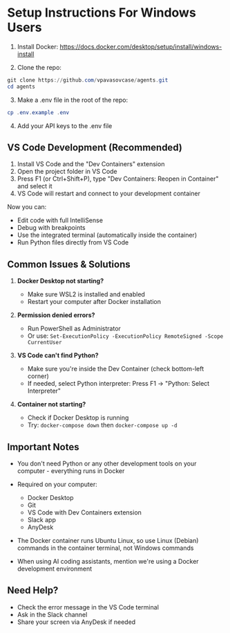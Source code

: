 # Setup Instructions For Windows Users

1. Install Docker: https://docs.docker.com/desktop/setup/install/windows-install

2. Clone the repo:
```powershell
git clone https://github.com/vpavasovcase/agents.git
cd agents
```

3. Make a .env file in the root of the repo:
```powershell
cp .env.example .env
```

4. Add your API keys to the .env file

## VS Code Development (Recommended)

1. Install VS Code and the "Dev Containers" extension
2. Open the project folder in VS Code
3. Press F1 (or Ctrl+Shift+P), type "Dev Containers: Reopen in Container" and select it
4. VS Code will restart and connect to your development container

Now you can:
- Edit code with full IntelliSense
- Debug with breakpoints
- Use the integrated terminal (automatically inside the container)
- Run Python files directly from VS Code

## Common Issues & Solutions

1. **Docker Desktop not starting?**
   - Make sure WSL2 is installed and enabled
   - Restart your computer after Docker installation

2. **Permission denied errors?**
   - Run PowerShell as Administrator
   - Or use: `Set-ExecutionPolicy -ExecutionPolicy RemoteSigned -Scope CurrentUser`

3. **VS Code can't find Python?**
   - Make sure you're inside the Dev Container (check bottom-left corner)
   - If needed, select Python interpreter: Press F1 -> "Python: Select Interpreter"

4. **Container not starting?**
   - Check if Docker Desktop is running
   - Try: `docker-compose down` then `docker-compose up -d`

## Important Notes

- You don't need Python or any other development tools on your computer - everything runs in Docker
- Required on your computer:
  - Docker Desktop
  - Git
  - VS Code with Dev Containers extension
  - Slack app
  - AnyDesk

- The Docker container runs Ubuntu Linux, so use Linux (Debian) commands in the container terminal, not Windows commands

- When using AI coding assistants, mention we're using a Docker development environment

## Need Help?

- Check the error message in the VS Code terminal
- Ask in the Slack channel
- Share your screen via AnyDesk if needed
